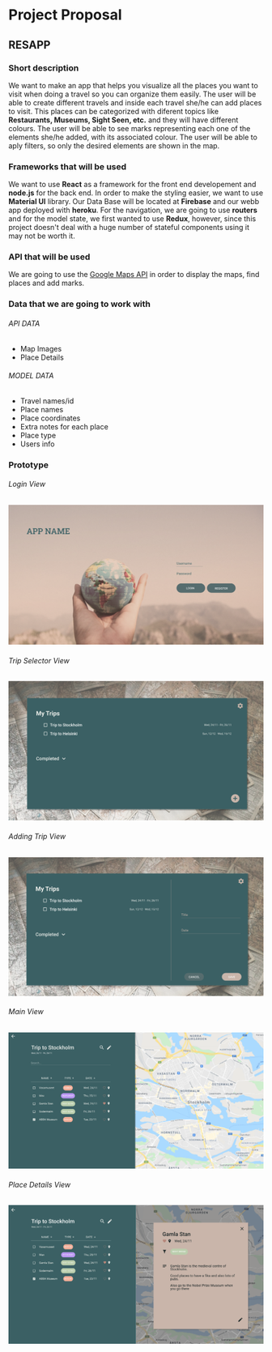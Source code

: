 # Project Proposal

## RESAPP

### Short description

We want to make an app that helps you visualize all the places you want to visit when doing a travel so you can organize them easily. The user will be able to create different travels and inside each travel she/he can add places to visit. This places can be categorized with diferent topics like **Restaurants, Museums, Sight Seen, etc.** and they will have different colours. The user will be able to see marks representing each one of the elements she/he added, with its associated colour. The user will be able to aply filters, so only the desired elements are shown in the map. 

### Frameworks that will be used

We want to use **React** as a framework for the front end developement and **node.js** for the back end. In order to make the styling easier, we want to use **Material UI** library. Our Data Base will be located at **Firebase** and our webb app deployed with **heroku**. For the navigation, we are going to use **routers** and for the model state, we first wanted to use **Redux**, however, since this project doesn't deal with a huge number of stateful components using it may not be worth it. 

### API that will be used

We are going to use the [Google Maps API](https://developers.google.com/maps/documentation/javascript/overview) in order to display the maps, find places and add marks. 

### Data that we are going to work with 

###### API DATA
- Map Images
- Place Details

###### MODEL DATA

- Travel names/id
- Place names
- Place coordinates
- Extra notes for each place
- Place type
- Users info

### Prototype

###### Login View
![Login Image](/Proposal_imgs/LoginView.png)
###### Trip Selector View
![Trip Selector Image](/Proposal_imgs/Trip_Selection_View.png)
###### Adding Trip View
![Adding Image](/Proposal_imgs/Adding_Trip_View.png)
###### Main View
![Main View Image](/Proposal_imgs/MainView.png)
###### Place Details View
![Details Image](/Proposal_imgs/Place_Details_View.png)

